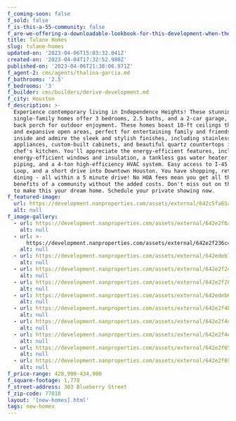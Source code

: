 ```yaml
---
f_coming-soon: false
f_sold: false
f_is-this-a-55-community: false
f_are-we-offering-a-downloadable-lookbook-for-this-development-when-they-submit-their-contact-info: false
title: Tulane Homes
slug: tulane-homes
updated-on: '2023-04-06T15:03:32.041Z'
created-on: '2023-04-04T17:32:52.980Z'
published-on: '2023-04-06T21:38:06.971Z'
f_agent-2: cms/agents/thalina-garcia.md
f_bathrooms: '2.5'
f_bedrooms: '3'
f_builder: cms/builders/derive-development.md
f_city: Houston
f_description: >-
  Experience contemporary living in Independence Heights! These stunning
  single-family homes offer 3 bedrooms, 2.5 baths, and a 2-car garage, with a
  back porch for outdoor enjoyment. These homes boast 10-ft ceilings throughout
  and expansive open areas, perfect for entertaining family and friends. Step
  inside and admire the sleek and stylish finishes, including stainless steel
  appliances, custom-built cabinets, and beautiful quartz countertops in the
  chef's kitchen. You'll appreciate the energy-efficient features, including
  energy-efficient windows and insulation, a tankless gas water heater, all PEX
  piping, and a 4-ton high-efficiency HVAC system. Easy access to I-45 and 610
  Loop, and a short drive into Downtown Houston. You have shopping, retail,
  dining - all within a 5 minute drive! No HOA fees mean you get all the
  benefits of a community without the added costs. Don't miss out on the chance
  to make this your dream home. Schedule your private showing now.
f_featured-image:
  url: https://development.nanproperties.com/assets/external/642c5fa65ab7260a38709ce1_22.10.14_1%20-%20Photo%20(1).jpg
  alt: null
f_image-gallery:
  - url: https://development.nanproperties.com/assets/external/642e2f6a7ac6826e1dcc8b4a_second20floor_2820-20photo.jpg
    alt: null
  - url: >-
      https://development.nanproperties.com/assets/external/642e2f236c4b13b145db472f_22.12.11_11%20-%20Photo%20(1).jpg
    alt: null
  - url: https://development.nanproperties.com/assets/external/642edeb705c209d33a418cda_22.12.11_12%20-%20Photo.jpg
    alt: null
  - url: https://development.nanproperties.com/assets/external/642e2f246c4b13247cdb4861_22.12.11_13%20-%20Photo.jpg
    alt: null
  - url: https://development.nanproperties.com/assets/external/642e2f286c4b138d9ddb4cd4_22.12.11_16%20-%20Photo.jpg
    alt: null
  - url: https://development.nanproperties.com/assets/external/642edeb6d7b4cd7c6623e028_22.12.11_18%20-%20Photo.jpg
    alt: null
  - url: https://development.nanproperties.com/assets/external/642e2f4b3756493b0705c2ba_22.12.11_19%20-%20Photo.jpg
    alt: null
  - url: https://development.nanproperties.com/assets/external/642e2f4d7ac68245d3cc62a9_22.12.11_22%20-%20Photo.jpg
    alt: null
  - url: https://development.nanproperties.com/assets/external/642e2f4e114790e86e08ac58_first20floor_2520-20photo.jpg
    alt: null
  - url: https://development.nanproperties.com/assets/external/642e2f653756496c8005e5a4_first20floor_2620-20photo.jpg
    alt: null
  - url: https://development.nanproperties.com/assets/external/642e2f69114790a63408cd74_second20floor_2720-20photo.jpg
    alt: null
f_price-range: 428,900-434,900
f_square-footage: 1,778
f_street-address: 303 Blueberry Street
f_zip-code: 77018
layout: '[new-homes].html'
tags: new-homes
---
```



